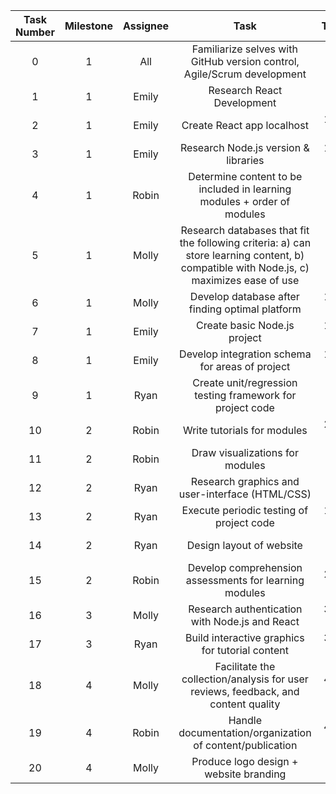 **Task Number**|**Milestone**|**Assignee**|**Task**|**Timeframe**|
:-----:|:-----:|:-----:|:-----:|:-----:
0|1|All|Familiarize selves with GitHub version control, Agile/Scrum development| 1/8/24 - 1/12/24
1|1|Emily|Research React Development| 1/8/24 - 1/12/24
2|1|Emily|Create React app localhost| 1/15/24 - 1/19/24
3|1|Emily|Research Node.js version & libraries| 1/22/24 - 1/26/24
4|1|Robin|Determine content to be included in learning modules + order of modules| 1/8/24 - 1/12/24
5|1|Molly|Research databases that fit the following criteria: a) can store learning content, b) compatible with Node.js, c) maximizes ease of use| 1/8/24 - 1/12/24
6|1|Molly|Develop database after finding optimal platform|1/15/24 - 1/19/24
7|1|Emily|Create basic Node.js project| 1/29/24 - 2/2/24
8|1|Emily|Develop integration schema for areas of project| 1/29/24 - 2/2/24
9|1|Ryan|Create unit/regression testing framework for project code| 1/22/24- 1/26/24
10|2|Robin|Write tutorials for modules| 2/12/23 - 2/16/23
11|2|Robin|Draw visualizations for modules| 2/5/24 - 2/9/24
12|2|Ryan|Research graphics and user-interface (HTML/CSS) | 2/5/24 - 2/9/24
13|2|Ryan|Execute periodic testing of project code | 1/29/24 - 4/19/24
14|2|Ryan|Design layout of website | 2/5/24 - 2/12/24
15|2|Robin|Develop comprehension assessments for learning modules | 2/19/24 - 2/23/24
16|3|Molly|Research authentication with Node.js and React | 3/11/24 - 3/25/24
17|3|Ryan|Build interactive graphics for tutorial content | 3/11/24 - 3/25/24
18|4|Molly|Facilitate the collection/analysis for user reviews, feedback, and content quality | 4/15/24 - 4/19/24
19|4|Robin|Handle documentation/organization of content/publication | 4/15/24 - 4/19/24
20|4|Molly|Produce logo design + website branding | 4/8/12 - 4/12/24

